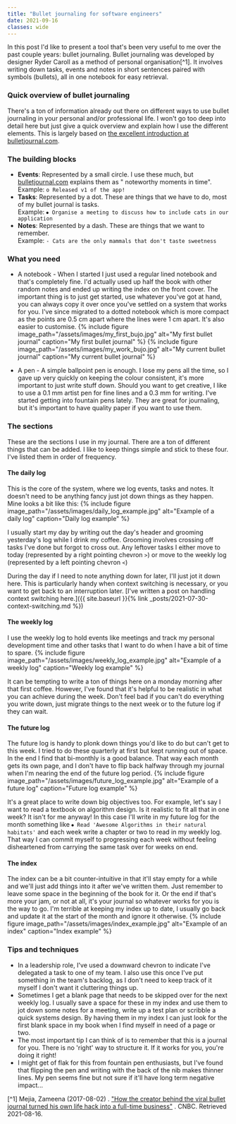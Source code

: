 ```yaml
---
title: "Bullet journaling for software engineers"
date: 2021-09-16
classes: wide
---
```


In this post I'd like to present a tool that's been very useful to me over the past couple years: bullet journaling. Bullet journaling was developed
by designer Ryder Caroll as a method of personal organisation[^1]. It involves writing down tasks, events and notes in short sentences paired with
symbols (bullets), all in one notebook for easy retrieval.

### Quick overview of bullet journaling

There's a ton of information already out there on different ways to use bullet journaling in your personal and/or professional life. I won't go too
deep into detail here but just give a quick overview and explain how I use the different elements. This is largely based
on [the excellent introduction at bulletjournal.com](https://bulletjournal.com/pages/learn).

### The building blocks

- **Events**: Represented by a small circle. I use these much, but [bulletjournal.com](https://bulletjournal.com/) explains them as "
  noteworthy moments in time".
  <br/>Example: `o Released v1 of the app!`
- **Tasks**: Represented by a dot. These are things that we have to do, most of my bullet journal is tasks.
  <br/>Example: `⦁ Organise a meeting to discuss how to include cats in our application`
- **Notes**: Represented by a dash. These are things that we want to remember.
  <br/>Example: `- Cats are the only mammals that don't taste sweetness`

### What you need

- A notebook - When I started I just used a regular lined notebook and that's completely fine. I'd actually used up half the book with other random
  notes and ended up writing the index on the front cover. The important thing is to just get started, use whatever you've got at hand, you can always
  copy it over once you've settled on a system that works for you. I've since migrated to a dotted notebook which is more compact as the points are
  0.5 cm apart where the lines were 1 cm apart. It's also easier to customise.
  {% include figure image_path="/assets/images/my_first_bujo.jpg" alt="My first bullet journal" caption="My first bullet journal" %}
  {% include figure image_path="/assets/images/my_work_bujo.jpg" alt="My current bullet journal" caption="My current bullet journal" %}

- A pen - A simple ballpoint pen is enough. I lose my pens all the time, so I gave up very quickly on keeping the colour consistent, it's more
  important to just write stuff down. Should you want to get creative, I like to use a 0.1 mm artist pen for fine lines and a 0.3 mm for writing. I've
  started getting into fountain pens lately. They are great for journaling, but it's important to have quality paper if you want to use them.

### The sections

These are the sections I use in my journal. There are a ton of different things that can be added. I like to keep things simple and stick to these
four. I've listed them in order of frequency.

#### The daily log

This is the core of the system, where we log events, tasks and notes. It doesn't need to be anything fancy just jot down things as they happen. Mine
looks a bit like this:
{% include figure image_path="/assets/images/daily_log_example.jpg" alt="Example of a daily log" caption="Daily log example" %}

I usually start my day by writing out the day's header and grooming yesterday's log while I drink my coffee. Grooming involves crossing off tasks I've
done but forgot to cross out. Any leftover tasks I either move to today (represented by a right pointing chevron `>`) or move to the weekly log
(represented by a left pointing chevron `<`)

During the day if I need to note anything down for later, I'll just jot it down here. This is particularly handy when context switching is necessary,
or you want to get back to an interruption later.
[I've written a post on handling context switching here.]({{ site.baseurl }}{% link _posts/2021-07-30-context-switching.md %})

#### The weekly log

I use the weekly log to hold events like meetings and track my personal development time and other tasks that I want to do when I have a bit of time
to spare.
{% include figure image_path="/assets/images/weekly_log_example.jpg" alt="Example of a weekly log" caption="Weekly log example" %}

It can be tempting to write a ton of things here on a monday morning after that first coffee. However, I've found that it's helpful to be realistic in
what you can achieve during the week. Don't feel bad if you can't do everything you write down, just migrate things to the next week or to the future
log if they can wait.

#### The future log

The future log is handy to plonk down things you'd like to do but can't get to this week. I tried to do these quarterly at first but kept running out
of space. In the end I find that bi-monthly is a good balance. That way each month gets its own page, and I don't have to flip back halfway through my
journal when I'm nearing the end of the future log period.
{% include figure image_path="/assets/images/future_log_example.jpg" alt="Example of a future log" caption="Future log example" %}

It's a great place to write down big objectives too. For example, let's say I want to read a textbook on algorithm design. Is it realistic to fit all
that in one week? It isn't for me anyway! In this case I'll write in my future log for the month something
like `⦁ Read 'Awesome Algorithms in their natural habitats'` and each week write a chapter or two to read in my weekly log. That way I can commit
myself to progressing each week without feeling disheartened from carrying the same task over for weeks on end.

#### The index

The index can be a bit counter-intuitive in that it'll stay empty for a while and we'll just add things into it after we've written them. Just
remember to leave some space in the beginning of the book for it. Or the end if that's more your jam, or not at all, it's your journal so whatever
works for you is the way to go. I'm terrible at keeping my index up to date, I usually go back and update it at the start of the month and ignore it
otherwise.
{% include figure image_path="/assets/images/index_example.jpg" alt="Example of an index" caption="Index example" %}

### Tips and techniques

- In a leadership role, I've used a downward chevron to indicate I've delegated a task to one of my team. I also use this once I've put something in
  the team's backlog, as I don't need to keep track of it myself I don't want it cluttering things up.
- Sometimes I get a blank page that needs to be skipped over for the next weekly log. I usually save a space for these in my index and use them to jot
  down some notes for a meeting, write up a test plan or scribble a quick systems design. By having them in my index I can just look for the first
  blank space in my book when I find myself in need of a page or two.
- The most important tip I can think of is to remember that this is a journal for you. There is no 'right' way to structure it. If it works for you,
  you're doing it right!
- I might get of flak for this from fountain pen enthusiasts, but I've found that flipping the pen and writing with the back of the nib makes thinner
  lines. My pen seems fine but not sure if it'll have long term negative impact...

[^1] Mejia, Zameena (2017-08-02)
. ["How the creator behind the viral bullet journal turned his own life hack into a full-time business"](https://www.cnbc.com/2017/08/02/how-the-creator-behind-the-viral-bullet-journal-turned-his-own-life-hack-into-a-full-time-business.html)
. CNBC. Retrieved 2021-08-16.
